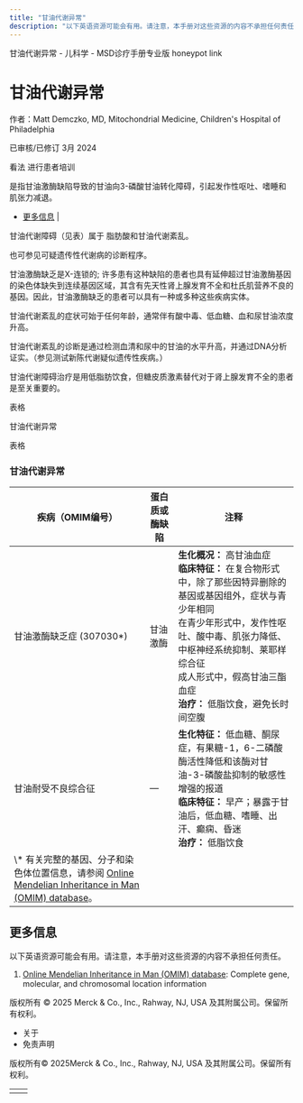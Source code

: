 ```yaml
---
title: "甘油代谢异常"
description: "以下英语资源可能会有用。请注意，本手册对这些资源的内容不承担任何责任。"
---
```


﻿甘油代谢异常 \- 儿科学 \- MSD诊疗手册专业版 honeypot link

# 甘油代谢异常

作者：Matt Demczko, MD, Mitochondrial Medicine, Children's Hospital of Philadelphia

已审核/已修订 3月 2024

看法 进行患者培训

是指甘油激酶缺陷导致的甘油向3-磷酸甘油转化障碍，引起发作性呕吐、嗜睡和肌张力减退。

- [更多信息](#更多信息_v59174581_zh) \|

甘油代谢障碍（见表）属于 脂肪酸和甘油代谢紊乱。

也可参见可疑遗传性代谢病的诊断程序。

甘油激酶缺乏是X-连锁的; 许多患有这种缺陷的患者也具有延伸超过甘油激酶基因的染色体缺失到连续基因区域，其含有先天性肾上腺发育不全和杜氏肌营养不良的基因。因此，甘油激酶缺乏的患者可以具有一种或多种这些疾病实体。

甘油代谢紊乱的症状可始于任何年龄，通常伴有酸中毒、低血糖、血和尿甘油浓度升高。

甘油代谢紊乱的诊断是通过检测血清和尿中的甘油的水平升高，并通过DNA分析证实。（参见测试新陈代谢疑似遗传性疾病。）

甘油代谢障碍治疗是用低脂肪饮食，但糖皮质激素替代对于肾上腺发育不全的患者是至关重要的。

表格

甘油代谢异常

表格

### 甘油代谢异常

| 疾病（OMIM编号） | 蛋白质或酶缺陷 | 注释 |
| --- | --- | --- |
| 甘油激酶缺乏症 (307030\*) | 甘油激酶 | **生化概况：** 高甘油血症 <br>**临床特征：** 在复合物形式中，除了那些因特异删除的基因或基因组外，症状与青少年相同<br>在青少年形式中，发作性呕吐、酸中毒、肌张力降低、中枢神经系统抑制、莱耶样综合征<br>成人形式中，假高甘油三酯血症<br>**治疗：** 低脂饮食，避免长时间空腹 |
| 甘油耐受不良综合征 | — | **生化特征：** 低血糖、酮尿症，有果糖-1，6-二磷酸酶活性降低和该酶对甘油-3-磷酸盐抑制的敏感性增强的报道<br>**临床特征：** 早产；暴露于甘油后，低血糖、嗜睡、出汗、癫痫、昏迷<br>**治疗：** 低脂饮食 |
| \\* 有关完整的基因、分子和染色体位置信息，请参阅 [Online Mendelian Inheritance in Man (OMIM) database](https://www.omim.org/)。 |

## 更多信息

以下英语资源可能会有用。请注意，本手册对这些资源的内容不承担任何责任。

1. [Online Mendelian Inheritance in Man (OMIM) database](https://www.omim.org/): Complete gene, molecular, and chromosomal location information




版权所有 © 2025
Merck & Co., Inc., Rahway, NJ, USA 及其附属公司。保留所有权利。

- 关于
- 免责声明

版权所有© 2025Merck & Co., Inc., Rahway, NJ, USA 及其附属公司。保留所有权利。

|     |     |
| --- | --- |
|  |  |